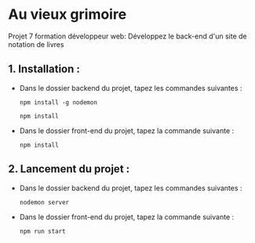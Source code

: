 # Au vieux grimoire
Projet 7 formation développeur web: Développez le back-end d'un site de notation de livres

## 1. Installation :
- Dans le dossier backend du projet, tapez les commandes suivantes :
    
    `npm install -g nodemon`
    
    `npm install`

- Dans le dossier front-end du projet, tapez la commande suivante :
    
    `npm install`

## 2. Lancement du projet :
- Dans le dossier backend du projet, tapez les commandes suivantes :

    `nodemon server`

- Dans le dossier front-end du projet, tapez la commande suivante :

    `npm run start`


